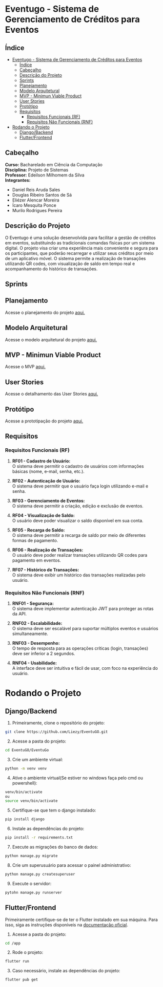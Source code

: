 # Eventugo - Sistema de Gerenciamento de Créditos para Eventos

## Índice

- [Eventugo - Sistema de Gerenciamento de Créditos para Eventos](#eventugo---sistema-de-gerenciamento-de-créditos-para-eventos)
  - [Índice](#índice)
  - [Cabeçalho](#cabeçalho)
  - [Descrição do Projeto](#descrição-do-projeto)
  - [Sprints](#sprints)
  - [Planejamento](#planejamento)
  - [Modelo Arquitetural](#modelo-arquitetural)
  - [MVP - Minimun Viable Product](#mvp---minimun-viable-product)
  - [User Stories](#user-stories)
  - [Protótipo](#protótipo)
  - [Requisitos](#requisitos)
    - [Requisitos Funcionais (RF)](#requisitos-funcionais-rf)
    - [Requisitos Não Funcionais (RNF)](#requisitos-não-funcionais-rnf)
- [Rodando o Projeto](#rodando-o-projeto)
  - [Django/Backend](#djangobackend)
  - [Flutter/Frontend](#flutterfrontend)

## Cabeçalho

**Curso:** Bacharelado em Ciência da Computação  
**Disciplina:** Projeto de Sistemas  
**Professor:** Edeilson Milhomem da Silva  
**Integrantes:**  
- Daniel Reis Aruda Sales  
- Douglas Ribeiro Santos de Sá  
- Eliézer Alencar Moreira  
- Ícaro Mesquita Ponce  
- Murilo Rodrigues Pereira

## Descrição do Projeto

O Eventugo é uma solução desenvolvida para facilitar a gestão de créditos em eventos, substituindo as tradicionais comandas físicas por um sistema digital. O projeto visa criar uma experiência mais conveniente e segura para os participantes, que poderão recarregar e utilizar seus créditos por meio de um aplicativo móvel. O sistema permite a realização de transações utilizando QR codes, com visualização de saldo em tempo real e acompanhamento do histórico de transações.

## Sprints

## Planejamento
Acesse o planejamento do projeto [aqui.](https://alluring-sail-8e9.notion.site/Planejamento-das-Sprints-fffca21a82e280b89075d5bef259910e?pvs=4)

## Modelo Arquitetural
Acesse o modelo arquitetural do projeto [aqui.](https://github.com/user-attachments/files/16748555/Modelo.Arquitetural.pdf)

## MVP - Minimun Viable Product
Acesse o MVP [aqui.](https://alluring-sail-8e9.notion.site/Defini-o-do-MVP-a0464e5c8f5444a0993eddd301fc9ce1?pvs=4)

## User Stories

Acesse o detalhamento das User Stories [aqui.](https://alluring-sail-8e9.notion.site/Detalhamento-das-User-Stories-60e8092f3edc454ea815fc32a8bf64ba?pvs=4)

## Protótipo
Acesse a prototipação do projeto [aqui.](https://www.figma.com/design/oF9N9hW6o6fzogKO31sm7A/EventuGo?node-id=0-1&t=fYKQsmzHXQXbOXxm-0)
                                                       
## Requisitos

### Requisitos Funcionais (RF)

1. **RF01 - Cadastro de Usuário:**  
   O sistema deve permitir o cadastro de usuários com informações básicas (nome, e-mail, senha, etc.).

2. **RF02 - Autenticação de Usuário:**  
   O sistema deve permitir que o usuário faça login utilizando e-mail e senha.

3. **RF03 - Gerenciamento de Eventos:**  
   O sistema deve permitir a criação, edição e exclusão de eventos.

4. **RF04 - Visualização de Saldo:**  
   O usuário deve poder visualizar o saldo disponível em sua conta.

5. **RF05 - Recarga de Saldo:**  
   O sistema deve permitir a recarga de saldo por meio de diferentes formas de pagamento.

6. **RF06 - Realização de Transações:**  
   O usuário deve poder realizar transações utilizando QR codes para pagamento em eventos.

7. **RF07 - Histórico de Transações:**  
   O sistema deve exibir um histórico das transações realizadas pelo usuário.

### Requisitos Não Funcionais (RNF)

1. **RNF01 - Segurança:**  
   O sistema deve implementar autenticação JWT para proteger as rotas da API.

2. **RNF02 - Escalabilidade:**  
   O sistema deve ser escalável para suportar múltiplos eventos e usuários simultaneamente.

3. **RNF03 - Desempenho:**  
   O tempo de resposta para as operações críticas (login, transações) deve ser inferior a 2 segundos.

4. **RNF04 - Usabilidade:**  
   A interface deve ser intuitiva e fácil de usar, com foco na experiência do usuário.

# Rodando o Projeto

## Django/Backend

1. Primeiramente, clone o repositório do projeto:
```bash
git clone https://github.com/Liezy/EventuGO.git
```

2. Acesse a pasta do projeto:
```bash
cd EventuGO/EventuGo
```

3. Crie um ambiente virtual:
```bash
python -m venv venv
```

4. Ative o ambiente virtual(Se estiver no windows faça pelo cmd ou powershell):
```bash
venv/bin/activate
ou
source venv/bin/activate
```

5. Certifique-se que tem o django instalado:
```bash
pip install django
```

6. Instale as dependências do projeto:
```bash
pip install -r requirements.txt
```

7. Execute as migrações do banco de dados:
```bash
python manage.py migrate
```

8. Crie um superusuário para acessar o painel administrativo:
```bash
python manage.py createsuperuser
```

9. Execute o servidor:
```bash
pytohn manage.py runserver
```

## Flutter/Frontend

Primeiramente certifique-se de ter o Flutter instalado em sua máquina. Para isso, siga as instruções disponíveis na [documentação oficial](https://flutter.dev/docs/get-started/install).

1. Acesse a pasta do projeto:
```bash
cd /app
```

2. Rode o projeto:
```bash
flutter run
```

3. Caso necessário, instale as dependências do projeto:
```bash
flutter pub get
```
